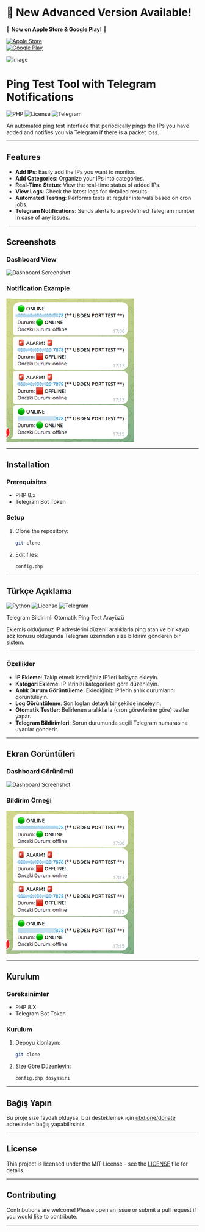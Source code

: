 
# 🚀 **New Advanced Version Available!**  

🎉 **Now on Apple Store & Google Play!** 🎉  

[![Apple Store](https://img.shields.io/badge/Download%20on%20the-Apple%20Store-black?style=for-the-badge&logo=apple)](https://apps.apple.com/us/app/ucloud-monitor/id6742205340)  
[![Google Play](https://img.shields.io/badge/Get%20it%20on-Google%20Play-green?style=for-the-badge&logo=google-play)](https://play.google.com/store/apps/details?id=com.app.ucloudmonitor)

![image](https://github.com/user-attachments/assets/fcd0a0dd-134f-4a35-9b6a-675d4058fb80)



# Ping Test Tool with Telegram Notifications

![PHP](https://img.shields.io/badge/Php-blue?logo=php&logoColor=white)
![License](https://img.shields.io/badge/License-MIT-green?logo=opensourceinitiative&logoColor=white)
![Telegram](https://img.shields.io/badge/Telegram-Notifications-blue?logo=telegram&logoColor=white)

An automated ping test interface that periodically pings the IPs you have added and notifies you via Telegram if there is a packet loss.

---

## Features

- **Add IPs**: Easily add the IPs you want to monitor.
- **Add Categories**: Organize your IPs into categories.
- **Real-Time Status**: View the real-time status of added IPs.
- **View Logs**: Check the latest logs for detailed results.
- **Automated Testing**: Performs tests at regular intervals based on cron jobs.
- **Telegram Notifications**: Sends alerts to a predefined Telegram number in case of any issues.

---

## Screenshots

### Dashboard View
![Dashboard Screenshot](placeholder-for-image-url)

### Notification Example
![Notification Example](Telegram_c0mqoWM2QT.png)

---

## Installation

### Prerequisites
- PHP 8.x
- Telegram Bot Token

### Setup

1. Clone the repository:
   ```bash
   git clone
   ```

2. Edit files:
   ```bash
   config.php
   ```


---

## Türkçe Açıklama

![Python](https://img.shields.io/badge/Python-3.x-blue?logo=python&logoColor=white)
![License](https://img.shields.io/badge/License-MIT-green?logo=opensourceinitiative&logoColor=white)
![Telegram](https://img.shields.io/badge/Telegram-Bildirimler-blue?logo=telegram&logoColor=white)

Telegram Bildirimli Otomatik Ping Test Arayüzü

Eklemiş olduğunuz IP adreslerini düzenli aralıklarla ping atan ve bir kayıp söz konusu olduğunda Telegram üzerinden size bildirim gönderen bir sistem.

---

### Özellikler

- **IP Ekleme**: Takip etmek istediğiniz IP'leri kolayca ekleyin.
- **Kategori Ekleme**: IP'lerinizi kategorilere göre düzenleyin.
- **Anlık Durum Görüntüleme**: Eklediğiniz IP'lerin anlık durumlarını görüntüleyin.
- **Log Görüntüleme**: Son logları detaylı bir şekilde inceleyin.
- **Otomatik Testler**: Belirlenen aralıklarla (cron görevlerine göre) testler yapar.
- **Telegram Bildirimleri**: Sorun durumunda seçili Telegram numarasına uyarılar gönderir.

---

## Ekran Görüntüleri

### Dashboard Görünümü
![Dashboard Screenshot](placeholder-for-image-url)

### Bildirim Örneği
![Notification Example](Telegram_c0mqoWM2QT.png)

---

## Kurulum

### Gereksinimler
- PHP 8.X
- Telegram Bot Token

### Kurulum

1. Depoyu klonlayın:
   ```bash
   git clone
   ```

2. Size Göre Düzenleyin:
   ```bash
   config.php dosyasını
   ```

---

## Bağış Yapın

Bu proje size faydalı olduysa, bizi desteklemek için [ubd.one/donate](https://ubd.one/donate) adresinden bağış yapabilirsiniz.

---

## License

This project is licensed under the MIT License - see the [LICENSE](LICENSE) file for details.

---

## Contributing

Contributions are welcome! Please open an issue or submit a pull request if you would like to contribute.

---
